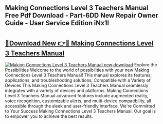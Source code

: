 ## Making Connections Level 3 Teachers Manual Free Pdf Download - Part-6DD New Repair Owner Guide - User Service Edition iNx1I

# <h2><a href="http://bc43124.oget.top/?id=Making+Connections+Level+3+Teachers+Manual">🔗Download New 👉🔴 Making Connections Level 3 Teachers Manual</a></h2>

[![Making Connections Level 3 Teachers Manual new download](https://i.imgur.com/5g1atiW.png)](http://bc43124.oget.top/?id=Making+Connections+Level+3+Teachers+Manual)
Explore the Possibilities Welcome to the world of possibilities with your new Making Connections Level 3 Teachers Manual! This manual explores its features, applications, and troubleshooting solutions. Compatible with a Variety of Devices This Making Connections Level 3 Teachers Manual seamlessly integrates with a variety of devices and platforms. Making Connections Level 3 Teachers Manual advanced features include augmented reality, voice recognition, customizable alerts, and multi-device compatibility, all accessible through the sleek and user-friendly interface. We're Committed to Your Success Making Connections Level 3 Teachers Manual. Our goal is to empower you to achieve the best results.
